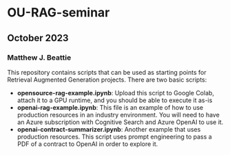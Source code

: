 # OU-RAG-seminar
## October 2023
### Matthew J. Beattie

This repository contains scripts that can be used as starting points for Retrieval Augmented Generation projects.  There are two basic scripts:
* __opensource-rag-example.ipynb__: Upload this script to Google Colab, attach it to a GPU runtime, and you should be able to execute it as-is
* __openai-rag-example.ipynb__:  This file is an example of how to use production resources in an industry environment.  You will need to have an Azure subscription with Cognitive Search and Azure OpenAI to use it.
* __openai-contract-summarizer.ipynb__:  Another example that uses production resources.  This script uses prompt engineering to pass a PDF of a contract to OpenAI in order to explore it.
